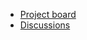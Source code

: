 - [Project board](https://github.com/orgs/ReSpouted/projects/1)
- [Discussions](https://github.com/ReSpouted/ReSpouted/discussions)

